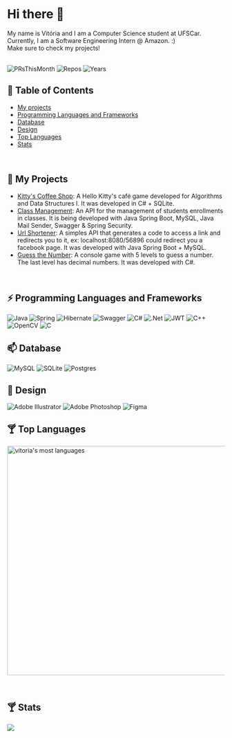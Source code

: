 ### <h1> Hi there 👋 </h1>

<p>My name is Vitória and I am a Computer Science student at UFSCar. Currently, I am a Software Engineering Intern @ Amazon. :)<br>Make sure to check my projects!
</p>
<br>
<div>
  <img src="https://badges.strrl.dev/prs/monthly/vitorialira92?color=purple" alt="PRsThisMonth">
  <img src="https://badges.strrl.dev/repos/vitorialira92?color=purple" alt="Repos">
  <img src="https://badges.strrl.dev/years/vitorialira92?color=purple" alt="Years">
</div>

## 🔭 Table of Contents

- [My projects](#-my-projects)
- [Programming Languages and Frameworks](#-programming-languages-and-frameworks)
- [Database](#-database)
- [Design](#-design)
- [Top Languages](#-top-languages)
- [Stats](#-stats)
<br>

## 🌱 My Projects

- [Kitty's Coffee Shop](https://github.com/vitorialira92/ProjetoAED1): A Hello Kitty's café game developed for Algorithms and Data Structures I. It was developed in C# + SQLite.
- [Class Management](https://github.com/vitorialira92/ClassManagement): An API for the management of students enrollments in classes. It is being developed with Java Spring Boot, MySQL, Java Mail Sender, Swagger & Spring Security.
- [Url Shortener](https://github.com/vitorialira92/UrlShortener): A simples API that generates a code to access a link and redirects you to it, ex: localhost:8080/56896 could redirect you a facebook page. It was developed with Java Spring Boot + MySQL.
- [Guess the Number](https://github.com/vitorialira92/GuessTheNumber): A console game with 5 levels to guess a number. The last level has decimal numbers. It was developed with C#.

<br>

## ⚡ Programming Languages and Frameworks

![Java](https://img.shields.io/badge/java-%23ED8B00.svg?style=for-the-badge&logo=openjdk&logoColor=white)
![Spring](https://img.shields.io/badge/spring-%236DB33F.svg?style=for-the-badge&logo=spring&logoColor=white)
![Hibernate](https://img.shields.io/badge/Hibernate-59666C?style=for-the-badge&logo=Hibernate&logoColor=white)
![Swagger](https://img.shields.io/badge/-Swagger-%23Clojure?style=for-the-badge&logo=swagger&logoColor=white)
![C#](https://img.shields.io/badge/c%23-%23239120.svg?style=for-the-badge&logo=c-sharp&logoColor=white)
![.Net](https://img.shields.io/badge/.NET-5C2D91?style=for-the-badge&logo=.net&logoColor=white)
![JWT](https://img.shields.io/badge/JWT-black?style=for-the-badge&logo=JSON%20web%20tokens)
![C++](https://img.shields.io/badge/c++-%2300599C.svg?style=for-the-badge&logo=c%2B%2B&logoColor=white)
![OpenCV](https://img.shields.io/badge/opencv-%23white.svg?style=for-the-badge&logo=opencv&logoColor=white)
![C](https://img.shields.io/badge/c-%2300599C.svg?style=for-the-badge&logo=c&logoColor=white)
<br>

## 📫 Database

![MySQL](https://img.shields.io/badge/mysql-%2300f.svg?style=for-the-badge&logo=mysql&logoColor=white)
![SQLite](https://img.shields.io/badge/sqlite-%2307405e.svg?style=for-the-badge&logo=sqlite&logoColor=white)
![Postgres](https://img.shields.io/badge/postgres-%23316192.svg?style=for-the-badge&logo=postgresql&logoColor=white)
<br>

## 🎉 Design

![Adobe Illustrator](https://img.shields.io/badge/adobe%20illustrator-%23FF9A00.svg?style=for-the-badge&logo=adobe%20illustrator&logoColor=white)
![Adobe Photoshop](https://img.shields.io/badge/adobe%20photoshop-%2331A8FF.svg?style=for-the-badge&logo=adobe%20photoshop&logoColor=white)
![Figma](https://img.shields.io/badge/figma-%23F24E1E.svg?style=for-the-badge&logo=figma&logoColor=white)
<br>

## 🍸 Top Languages

<p align="left">
<img width="530em" src="https://github-readme-stats.vercel.app/api/top-langs/?username=vitorialira92&layout=compact&theme=vision-friendly-dark" alt="vitoria's most languages"/>
</p><br>

## 🍸 Stats
<img align="center" src="https://github-readme-streak-stats.herokuapp.com?user=vitorialira92&theme=tokyonight-duo&date_format=M%20j%5B%2C%20Y%5D&mode=weekly&card_width=1000">

